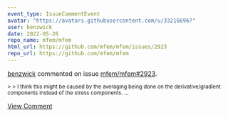```yaml
---
event_type: IssueCommentEvent
avatar: "https://avatars.githubusercontent.com/u/33216696?"
user: benzwick
date: 2022-05-26
repo_name: mfem/mfem
html_url: https://github.com/mfem/mfem/issues/2923
repo_url: https://github.com/mfem/mfem
---
```


<a href='https://github.com/benzwick' target='_blank'>benzwick</a> commented on issue <a href='https://github.com/mfem/mfem/issues/2923' target='_blank'>mfem/mfem#2923</a>.

<small>> > I think this might be caused by the averaging being done on the derivative/gradient components instead of the stress components....</small>

<a href='https://github.com/mfem/mfem/issues/2923' target='_blank'>View Comment</a>